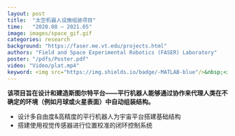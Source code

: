 ```yaml
---
layout: post
title:  "太空机器人设施组装项目"
time:   "2020.08 – 2021.05"
image: images/space_gif.gif
categories: research
background: "https://faser.me.vt.edu/projects.html"
authors: "Field and Space Experimental Robotics (FASER) Laboratory"
poster: "/pdfs/Poster.pdf"
video: "Video/plat.mp4"
keyword: <img src="https://img.shields.io/badge/-MATLAB-blue"/>&nbsp;<img src="https://img.shields.io/badge/-机械设计-yellow"/>&nbsp;<img src="https://img.shields.io/badge/-OpenCV-red"/>
---
```

**该项目旨在设计和建造斯图尔特平台——平行机器人能够通过协作来代理人类在不确定的环境（例如月球或火星表面）中自动组装结构。**

- 设计多自由度&高精度的平行机器人为宇宙平台搭建基础结构
- 搭建使用视觉传感器进行位置校准的闭环控制系统


